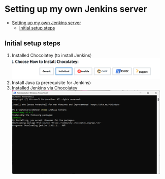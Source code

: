 # Setting up my own Jenkins server 
- [Setting up my own Jenkins server](#setting-up-my-own-jenkins-server)
  - [Initial setup steps](#initial-setup-steps)

## Initial setup steps

1. Installed Chocolatey (to install Jenkins)
![alt text](images/image-1.png)
1. Install Java (a prerequisite for Jenkins)
2. Installed Jenkins via Chocolatey![alt text](images/image.png)